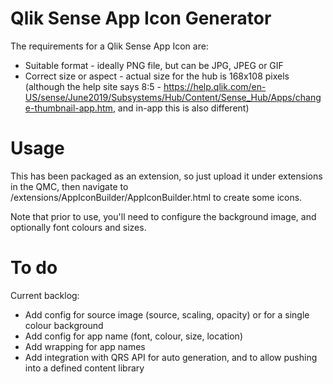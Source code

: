 # Qlik Sense App Icon Generator

The requirements for a Qlik Sense App Icon are:
- Suitable format - ideally PNG file, but can be JPG, JPEG or GIF
- Correct size or aspect - actual size for the hub is 168x108 pixels (although the help site says 8:5 - https://help.qlik.com/en-US/sense/June2019/Subsystems/Hub/Content/Sense_Hub/Apps/change-thumbnail-app.htm, and in-app this is also different)

# Usage

This has been packaged as an extension, so just upload it under extensions in the QMC, then navigate to /extensions/AppIconBuilder/AppIconBuilder.html to create some icons.

Note that prior to use, you'll need to configure the background image, and optionally font colours and sizes.

# To do

Current backlog:
* Add config for source image (source, scaling, opacity) or for a single colour background
* Add config for app name (font, colour, size, location)
* Add wrapping for app names
* Add integration with QRS API for auto generation, and to allow pushing into a defined content library
